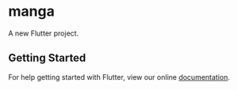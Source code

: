 # manga

A new Flutter project.

## Getting Started

For help getting started with Flutter, view our online
[documentation](https://flutter.io/).
